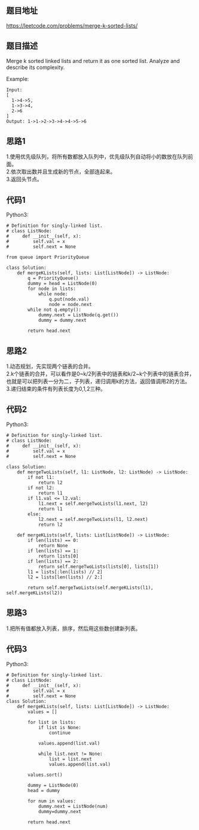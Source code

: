 ## 题目地址
https://leetcode.com/problems/merge-k-sorted-lists/

## 题目描述
Merge k sorted linked lists and return it as one sorted list. Analyze and describe its complexity.

Example:
```
Input:
[
  1->4->5,
  1->3->4,
  2->6
]
Output: 1->1->2->3->4->4->5->6
```

## 思路1
1.使用优先级队列，将所有数都放入队列中，优先级队列自动将小的数放在队列前面。  
2.依次取出数并且生成新的节点，全部连起来。  
3.返回头节点。  

## 代码1
Python3:
```
# Definition for singly-linked list.
# class ListNode:
#     def __init__(self, x):
#         self.val = x
#         self.next = None

from queue import PriorityQueue

class Solution:
    def mergeKLists(self, lists: List[ListNode]) -> ListNode:
        q = PriorityQueue()
        dummy = head = ListNode(0)
        for node in lists:
            while node:
                q.put(node.val)
                node = node.next
        while not q.empty():
            dummy.next = ListNode(q.get())
            dummy = dummy.next
            
        return head.next
```
## 思路2
1.动态规划，先实现两个链表的合并。  
2.k个链表的合并，可以看作是0\~k/2列表中的链表和k/2\~k个列表中的链表合并，  
也就是可以把列表一分为二，子列表，递归调用k的方法，返回值调用2的方法。  
3.递归结束的条件有列表长度为0,1,2三种。  

## 代码2
Python3:
```
# Definition for singly-linked list.
# class ListNode:
#     def __init__(self, x):
#         self.val = x
#         self.next = None

class Solution:
    def mergeTwoLists(self, l1: ListNode, l2: ListNode) -> ListNode:
        if not l1:
            return l2
        if not l2:
            return l1
        if l1.val <= l2.val:
            l1.next = self.mergeTwoLists(l1.next, l2)
            return l1
        else:
            l2.next = self.mergeTwoLists(l1, l2.next)
            return l2

    def mergeKLists(self, lists: List[ListNode]) -> ListNode:
        if len(lists) == 0:
            return None
        if len(lists) == 1:
            return lists[0]
        if len(lists) == 2:
            return self.mergeTwoLists(lists[0], lists[1])
        l1 = lists[:len(lists) // 2]
        l2 = lists[len(lists) // 2:]

        return self.mergeTwoLists(self.mergeKLists(l1), self.mergeKLists(l2))
```
## 思路3
1.把所有值都放入列表，排序，然后用这些数创建新列表。    

## 代码3
Python3:
```
# Definition for singly-linked list.
# class ListNode:
#     def __init__(self, x):
#         self.val = x
#         self.next = None
class Solution:
    def mergeKLists(self, lists: List[ListNode]) -> ListNode:
        values = []
        
        for list in lists: 
            if list is None: 
                continue
                
            values.append(list.val)
            
            while list.next != None:
                list = list.next 
                values.append(list.val)
        
        values.sort()
        
        dummy = ListNode(0)
        head = dummy
        
        for num in values:
            dummy.next = ListNode(num)
            dummy=dummy.next
            
        return head.next 
```
